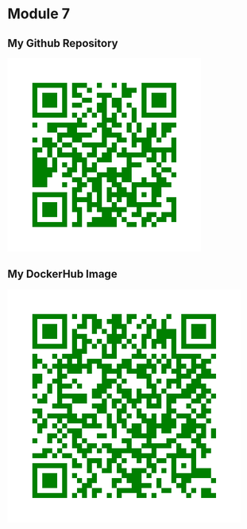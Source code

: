 # Module 7

## My Github Repository
![Github Repo](/qr_codes/QRCode_20250630185337.png "My QR Code Link")

## My DockerHub Image

![Docker QR Image](/qr_codes/QRCode_20250630185357.png "My QR Code Link")
